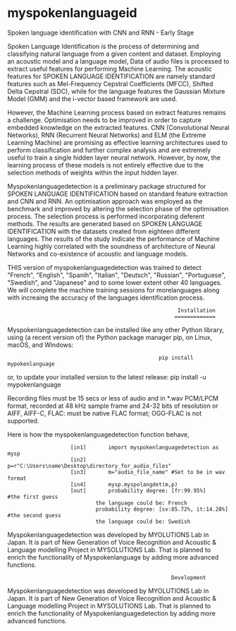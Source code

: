 # myspokenlanguageid
Spoken language identification with CNN and RNN - Early Stage

Spoken Language Identification is the process of determining and classifying natural language from a given content and dataset. 
Employing an acoustic model and a language model, Data of audio files is processed to extract useful features for performing Machine Learning. 
The acoustic features for SPOKEN LANGUAGE IDENTIFICATION are namely standard features such as Mel-Frequency Cepstral Coefficients (MFCC), 
Shifted Delta Cepstral (SDC), while for the language features the Gaussian Mixture Model (GMM) and the i-vector based framework are used. 

However, the Machine Learning process based on extract features remains a challenge. Optimisation needs to be improved in order to capture embedded knowledge on the extracted features. CNN (Convolutional Neural Networks), RNN (Recurrent Neural Networks) and ELM (the Extreme Learning Machine) are promising as effective learning architectures used to perform classification and further complex analysis and are extremely useful to train a single hidden layer neural network. However, by now, the learning process of these models is not entirely effective due to the selection methods of weights within the input hidden layer.

Myspokenlanguagedetection is a preliminary package structured for SPOKEN LANGUAGE IDENTIFICATION based on standard feature extraction and CNN and RNN. An optimisation approach was employed as the benchmark and improved by altering the selection phase of the optimisation process. The selection process is performed incorporating deferent methods. The results are generated based on SPOKEN LANGUAGE IDENTIFICATION with the datasets created from eighteen different languages. The results of the study indicate the performance of Machine Learning highly correlated with the soundness of architecture of Neural Networks and co-existence of acoustic and language models. 

THIS version of myspokenlanguagedetection was trained to detect "French", "English", "Spanih", "Italian", "Deutsch", "Russian", "Portuguese", "Swedish", and "Japanese" and to some lower extent other 40 languages. We will complete the machine training 
sessions for morelanguages along with increaing the accuracy of the languages identification process.

                                                          Installation
                                                         =============
Myspokenlanguagedetection can be installed like any other Python library, using (a recent version of) the Python package 
manager pip, on Linux, macOS, and Windows:

                                                    pip install mypokenlanguage
				
or, to update your installed version to the latest release:
                                                    pip install -u mypokenlanguage 	
                                                    
Recording files must be 15 secs or less of audio and in *.wav PCM/LPCM format, recorded at 48 kHz sample frame and 24-32 bits of resolution or AIFF, AIFF-C, FLAC: must be native FLAC format; OGG-FLAC is not supported.

Here is how the myspokenlanguagedetection function behave,  

						[in1]		import myspokenlanguagedetection as mysp
						[in2]		p=r"C:\Users\name\Desktop\directory_for_audio_files"
						[in3]		m="audio_file_name" #Set to be in wav format 
						[in4]		mysp.myspolangdet(m,p)
						[out]		probability degree: [fr:99.95%]             #the first guess
								the language could be: French
								probability degree: [sv:85.72%, it:14.28%]  #the second guess
								the language could be: Swedish
  
Myspokenlanguagedetection was developed by MYOLUTIONS Lab in Japan. It is part of New Generation of Voice Recognition and Acoustic & Language modelling Project in MYSOLUTIONS Lab. That is planned to enrich the functionality of Myspokenlanguage by adding more advanced functions.

                                                        Development

Myspokenlanguagedetection was developed by MYOLUTIONS Lab in Japan. It is part of New Generation of Voice Recognition and Acoustic & Language modelling Project in MYSOLUTIONS Lab. That is planned to enrich the functionality of Myspokenlanguagedetection by adding more advanced functions. 

